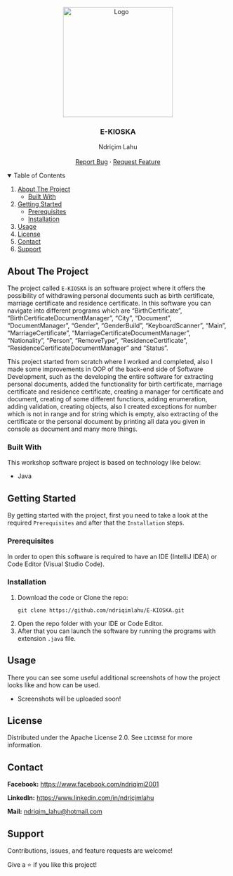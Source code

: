 <!-- PROJECT LOGO -->
<p align="center">
  <img src="https://github.com/ndriqimlahu/NdriqimLahuPortfolio/blob/main/assets/img/portfolio/E-KIOSKA.png" alt="Logo" width="250" height="250">
  <h3 align="center">E-KIOSKA</h3>
  <p align="center">
    Ndriçim Lahu
    <br>
    <br>
    <a href="https://github.com/ndriqimlahu/E-KIOSKA/issues">Report Bug</a>
    ·
    <a href="https://github.com/ndriqimlahu/E-KIOSKA/issues">Request Feature</a>
  </p>
</p>


<!-- TABLE OF CONTENTS -->
<details open="open">
  <summary>Table of Contents</summary>
  <ol>
    <li>
      <a href="#about-the-project">About The Project</a>
      <ul>
        <li><a href="#built-with">Built With</a></li>
      </ul>
    </li>
    <li>
      <a href="#getting-started">Getting Started</a>
      <ul>
        <li><a href="#prerequisites">Prerequisites</a></li>
        <li><a href="#installation">Installation</a></li>
      </ul>
    </li>
    <li><a href="#usage">Usage</a></li>
    <li><a href="#license">License</a></li>
    <li><a href="#contact">Contact</a></li>
    <li><a href="#support">Support</a></li>
  </ol>
</details>


<!-- ABOUT THE PROJECT -->
## About The Project

The project called `E-KIOSKA` is an software project where it offers the possibility of withdrawing personal documents such as birth certificate, marriage certificate and residence certificate. In this software you can navigate into different programs which are “BirthCertificate”, “BirthCertificateDocumentManager”, “City”, “Document”, “DocumentManager”, “Gender”, “GenderBuild”, “KeyboardScanner”, “Main”, “MarriageCertificate”, “MarriageCertificateDocumentManager”, “Nationality”, “Person”, “RemoveType”, “ResidenceCertificate”, “ResidenceCertificateDocumentManager” and “Status”.

This project started from scratch where I worked and completed, also I made some improvements in OOP of the back-end side of Software Development, such as the developing the entire software for extracting personal documents, added the functionality for birth certificate, marriage certificate and residence certificate, creating a manager for certificate and document, creating of some different functions, adding enumeration, adding validation, creating objects, also I created exceptions for number which is not in range and for string which is empty, also extracting of the certificate or the personal document by printing all data you given in console as document and many more things.


### Built With

This workshop software project is based on technology like below:

* Java


<!-- GETTING STARTED -->
## Getting Started

By getting started with the project, first you need to take a look at the required `Prerequisites` and after that the `Installation` steps.


### Prerequisites

In order to open this software is required to have an IDE (IntelliJ IDEA) or Code Editor (Visual Studio Code).


### Installation

1. Download the code or Clone the repo:
   ```terminal
   git clone https://github.com/ndriqimlahu/E-KIOSKA.git
   ```
2. Open the repo folder with your IDE or Code Editor.
3. After that you can launch the software by running the programs with extension `.java` file.


<!-- USAGE -->
## Usage

There you can see some useful additional screenshots of how the project looks like and how can be used.

* Screenshots will be uploaded soon!


<!-- LICENSE -->
## License

Distributed under the Apache License 2.0. See `LICENSE` for more information.


<!-- CONTACT -->
## Contact

**Facebook:** https://www.facebook.com/ndriqimi2001

**LinkedIn:** https://www.linkedin.com/in/ndriçimlahu

**Mail:** ndriqim_lahu@hotmail.com


<!-- SUPPORT -->
## Support

Contributions, issues, and feature requests are welcome!

Give a ⭐️ if you like this project!
